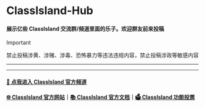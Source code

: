 
# ClassIsland-Hub
#### 展示亿些 ClassIsland 交流群/频道里面的乐子。欢迎群友前来投稿

> [!Important]
>禁止投稿涉黄、涉赌、涉毒、恐怖暴力等违法违规内容，禁止投稿涉政等敏感内容

------------



------------



#### [💬 点我进入 Classlsland 官方频道](https://pd.qq.com/s/grr6qwqwj)

#### [🌐 ClassIsland 官方网站](https://classisland.tech/)｜[📚 ClassIsland 官方文档](https://docs.classisland.tech)｜[🗳 Classlsland 功能投票](https://github.com/ClassIsland/voting/discussions?discussions_q=is%3Aopen+sort%3Atop)
